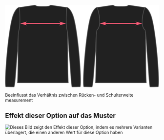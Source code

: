 ![Die umgekehrte zurück Option auf Brian](./acrossbackfactor.svg)

Beeinflusst das Verhältnis zwischen Rücken- und Schulterweite measurement

## Effekt dieser Option auf das Muster

![Dieses Bild zeigt den Effekt dieser Option, indem es mehrere Varianten überlagert, die einen anderen Wert für diese Option haben](brian\_acrossbackfactor\_sample.svg "Effekt dieser Option auf das Muster")
